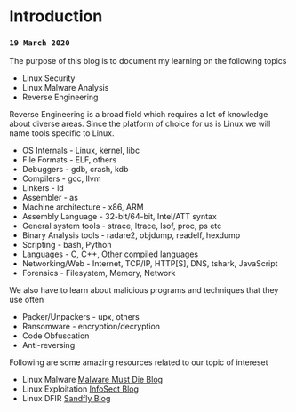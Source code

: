 # Introduction
### `19 March 2020`

The purpose of this blog is to document my learning on the following topics

- Linux Security
- Linux Malware Analysis
- Reverse Engineering

Reverse Engineering is a broad field which requires a lot of knowledge about diverse areas.
 Since the platform of choice for us is Linux we will name tools specific to Linux.

- OS Internals - Linux, kernel, libc
- File Formats - ELF, others
- Debuggers - gdb, crash, kdb
- Compilers - gcc, llvm
- Linkers - ld
- Assembler - as
- Machine architecture - x86, ARM
- Assembly Language - 32-bit/64-bit, Intel/ATT syntax
- General system tools - strace, ltrace, lsof, proc, ps etc
- Binary Analysis tools - radare2, objdump, readelf, hexdump
- Scripting - bash, Python
- Languages - C, C++, Other compiled languages
- Networking/Web - Internet, TCP/IP, HTTP[S], DNS, tshark, JavaScript
- Forensics - Filesystem, Memory, Network


We also have to learn about malicious programs and techniques that they use often

- Packer/Unpackers - upx, others
- Ransomware - encryption/decryption
- Code Obfuscation 
- Anti-reversing 


Following are some amazing resources related to our topic of intereset

- Linux Malware [Malware Must Die Blog](https://blog.malwaremustdie.org/)
- Linux Exploitation [InfoSect Blog](https://blog.infosectcbr.com.au/)
- Linux DFIR [Sandfly Blog](https://www.sandflysecurity.com/blog/)
